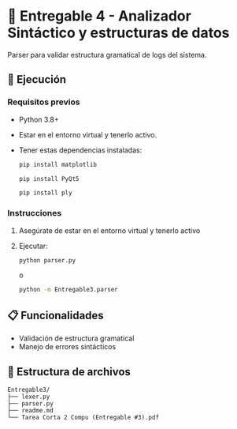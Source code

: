 # 📐 Entregable 4 - Analizador Sintáctico y estructuras de datos

Parser para validar estructura gramatical de logs del sistema.

## 🚀 Ejecución

### Requisitos previos
- Python 3.8+

- Estar en el entorno virtual y tenerlo activo.

- Tener estas dependencias instaladas:
   ```sh
   pip install matplotlib

   pip install PyQt5

   pip install ply
   ```

### Instrucciones
1. Asegúrate de estar en el entorno virtual y tenerlo activo

2. Ejecutar:
   ```sh
   python parser.py
   ```
   o
   ```sh
   python -m Entregable3.parser
   ```

## 📋 Funcionalidades
- Validación de estructura gramatical
- Manejo de errores sintácticos


## 📂 Estructura de archivos
```
Entregable3/
├── lexer.py
├── parser.py
├── readme.md
└── Tarea Corta 2 Compu (Entregable #3).pdf
```